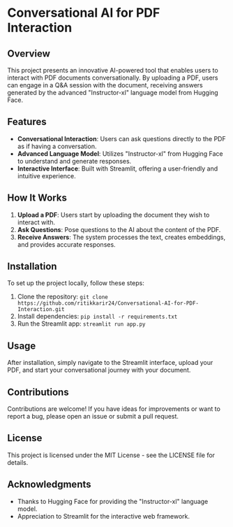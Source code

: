 # Conversational AI for PDF Interaction

## Overview
This project presents an innovative AI-powered tool that enables users to interact with PDF documents conversationally. By uploading a PDF, users can engage in a Q&A session with the document, receiving answers generated by the advanced "Instructor-xl" language model from Hugging Face.

## Features
- **Conversational Interaction**: Users can ask questions directly to the PDF as if having a conversation.
- **Advanced Language Model**: Utilizes "Instructor-xl" from Hugging Face to understand and generate responses.
- **Interactive Interface**: Built with Streamlit, offering a user-friendly and intuitive experience.

## How It Works
1. **Upload a PDF**: Users start by uploading the document they wish to interact with.
2. **Ask Questions**: Pose questions to the AI about the content of the PDF.
3. **Receive Answers**: The system processes the text, creates embeddings, and provides accurate responses.

## Installation
To set up the project locally, follow these steps:
1. Clone the repository: `git clone https://github.com/ritikkarir24/Conversational-AI-for-PDF-Interaction.git`
2. Install dependencies: `pip install -r requirements.txt`
3. Run the Streamlit app: `streamlit run app.py`

## Usage
After installation, simply navigate to the Streamlit interface, upload your PDF, and start your conversational journey with your document.

## Contributions
Contributions are welcome! If you have ideas for improvements or want to report a bug, please open an issue or submit a pull request.

## License
This project is licensed under the MIT License - see the LICENSE file for details.

## Acknowledgments
- Thanks to Hugging Face for providing the "Instructor-xl" language model.
- Appreciation to Streamlit for the interactive web framework.

